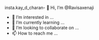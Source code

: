insta.kay_d_charan- 👋 Hi, I’m @Ravisaxenaji
- 👀 I’m interested in ...
- 🌱 I’m currently learning ...
- 💞️ I’m looking to collaborate on ...
- 📫 How to reach me ...

<!---
Ravisaxenaji/Ravisaxenaji is a ✨ special ✨ repository because its `README.md` (this file) appears on your GitHub profile.
You can click the Preview link to take a look at your changes.
--->
